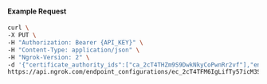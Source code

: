 <!-- Code generated for API Clients. DO NOT EDIT. -->

#### Example Request

```bash
curl \
-X PUT \
-H "Authorization: Bearer {API_KEY}" \
-H "Content-Type: application/json" \
-H "Ngrok-Version: 2" \
-d '{"certificate_authority_ids":["ca_2cT4THZm9S9DwkNkyCoPwnRr2vf"],"enabled":true}' \
https://api.ngrok.com/endpoint_configurations/ec_2cT4TFM6IgLifTy57icM3SZU8vs/mutual_tls
```
